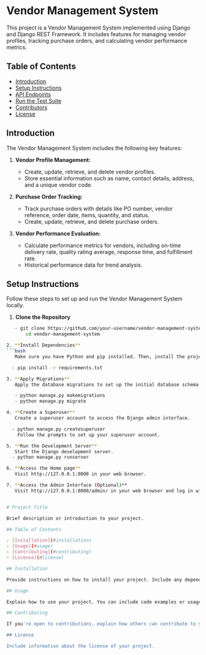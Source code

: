 # Vendor Management System

This project is a Vendor Management System implemented using Django and Django REST Framework. It includes features for managing vendor profiles, tracking purchase orders, and calculating vendor performance metrics.

## Table of Contents

- [Introduction](#introduction)
- [Setup Instructions](#setup-instructions)
- [API Endpoints](#api-endpoints)
- [Run the Test Suite](#run-the-test-suite)
- [Contributors](#contributors)
- [License](#license)
  
## Introduction
The Vendor Management System includes the following key features:

1. **Vendor Profile Management:**
   - Create, update, retrieve, and delete vendor profiles.
   - Store essential information such as name, contact details, address, and a unique vendor code.

2. **Purchase Order Tracking:**
   - Track purchase orders with details like PO number, vendor reference, order date, items, quantity, and status.
   - Create, update, retrieve, and delete purchase orders.

3. **Vendor Performance Evaluation:**
   - Calculate performance metrics for vendors, including on-time delivery rate, quality rating average, response time, and fulfillment rate.
   - Historical performance data for trend analysis.

## Setup Instructions

Follow these steps to set up and run the Vendor Management System locally.

1. **Clone the Repository**

```bash
   - git clone https://github.com/your-username/vendor-management-system.git
       cd vendor-management-system

2. **Install Dependencies**
```bash
   Make sure you have Python and pip installed. Then, install the project dependencies.

  - pip install -r requirements.txt

3. **Apply Migrations**
   Apply the database migrations to set up the initial database schema.

   - python manage.py makemigrations
   - python manage.py migrate

4. **Create a Superuser**
   Create a superuser account to access the Django admin interface.

  - python manage.py createsuperuser
    Follow the prompts to set up your superuser account.

5. **Run the Development Server**
   Start the Django development server.
  - python manage.py runserver

6. **Access the Home page** 
   Visit http://127.0.0.1:8000 in your web browser.

7. **Access the Admin Interface (Optional)**
   Visit http://127.0.0.1:8000/admin/ in your web browser and log in with the superuser credentials.


# Project Title

Brief description or introduction to your project.

## Table of Contents

- [Installation](#installation)
- [Usage](#usage)
- [Contributing](#contributing)
- [License](#license)

## Installation

Provide instructions on how to install your project. Include any dependencies or prerequisites.

## Usage

Explain how to use your project. You can include code examples or usage scenarios here.

## Contributing

If you're open to contributions, explain how others can contribute to your project.

## License

Include information about the license of your project.
